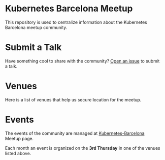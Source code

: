# Kubernetes Barcelona Meetup

This repository is used to centralize information about the Kubernetes Barcelona meetup community.

# Submit a Talk

Have something cool to share with the community? [Open an issue](https://github.com/kubernetes-barcelona/speakers/issues/new) to submit a talk.

# Venues

Here is a list of venues that help us secure location for the meetup.

# Events

The events of the community are managed at [Kubernetes-Barcelona](https://www.meetup.com/Kubernetes-Barcelona/) Meetup page.

Each month an event is organized on the **3rd Thursday** in one of the venues listed above.

